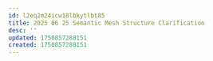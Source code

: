 ```yaml
---
id: l2eq2m24icw18lbkytlbt85
title: 2025 06 25 Semantic Mesh Structure Clarification
desc: ''
updated: 1750857288151
created: 1750857288151
---
```

